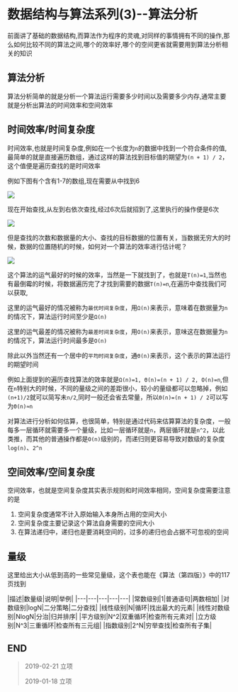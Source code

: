 # 数据结构与算法系列(3)--算法分析

前面讲了基础的数据结构,而算法作为程序的灵魂,对同样的事情拥有不同的操作,那么如何比较不同的算法之间,哪个的效率好,哪个的空间更省就需要用到算法分析相关的知识

## 算法分析

算法分析简单的就是分析一个算法运行需要多少时间以及需要多少内存,通常主要就是分析出算法的时间效率和空间效率

## 时间效率/时间复杂度

时间效率,也就是时间复杂度,例如在一个长度为`n`的数据中找到一个符合条件的值,最简单的就是直接遍历数组，通过这样的算法找到目标值的期望为`(n + 1) / 2`，这个值便是遍历查找的是时间效率

例如下图有个含有1-7的数组,现在需要从中找到6

![](https://blog-cdn.chenxiyuan.fun/2019-2-21/2c9e2dab-cf07-4806-9914-967db4d5924b.png)

现在开始查找,从左到右依次查找,经过6次后就招到了,这里执行的操作便是6次

![](https://blog-cdn.chenxiyuan.fun/2019-2-21/41d717f2-a9a9-4eb5-b447-70ada4dff90e.png)

但是查找的次数和数据量的大小、查找的目标数据的位置有关，当数据无穷大的时候，数据的位置随机的时候，如何对一个算法的效率进行估计呢？

![](https://blog-cdn.chenxiyuan.fun/2019-2-21/180107e8-ce3c-4c1a-ae4f-61eb8ac9a83c.png)

这个算法的运气最好的时候的效率，当然是一下就找到了，也就是`T(n)=1`,当然也有最倒霉的时候，将数据遍历完了才找到需要的数据`T(n)=n`,在遍历中查找我们可以获取,

这里的运气最好的情况被称为`最优时间复杂度`，用`Ω(n)`来表示，意味着在数据量为`n`的情况下，算法运行时间至少是`Ω(n)`

这里的运气最差的情况被称为`最差时间复杂度`，用`O(n)`来表示，意味这在数据量为`n`的情况下，算法运行时间最多是`O(n)`

除此以外当然还有一个居中的`平均时间复杂度`，通`Θ(n)`来表示，这个表示的算法运行的期望时间

例如上面提到的遍历查找算法的效率就是`Ω(n)=1, Θ(n)=(n + 1) / 2, O(n)=n`,但在`n`特别大的时候，不同的量级之间的差距很小，较小的量级都可以忽略掉，例如`(n+1)/2`就可以简写未`n/2`,同时一般还会省去常量，所以`Θ(n)=(n + 1) / 2`可以写为`Θ(n)≈n`

对算法进行分析如何估算，也很简单，特别是通过代码来估算算法的复杂度，一般每多一层循环就需要多一个量级，比如一层循环就是`n`，两层循环就是`n^2`，以此类推，而其他的普通操作都是`O(n)`级别的，而递归则更容易导致对数级的复杂度`log(n)`、`2^n`

## 空间效率/空间复杂度

空间效率，也就是空间复杂度其实表示规则和时间效率相同，空间复杂度需要注意的是

1.  空间复杂度通常不计入原始输入本身所占用的空间大小
2.  空间复杂度主要记录这个算法自身需要的空间大小
3.  在算法递归中，递归也是要消耗空间的，过多的递归也会占据不可忽视的空间

## 量级

这里给出大小从低到高的一些常见量级，这个表也能在《算法（第四版）》中的117页找到

|描述|数量级|说明|举例|
|---|---|---|---|---|
|常数级别|1|普通语句|两数相加|
|对数级别|logN|二分策略|二分查找|
|线性级别|N|循环|找出最大的元素|
|线性对数级别|NlogN|分治|归并排序|
|平方级别|N^2|双重循环|检查所有元素对|
|立方级别|N^3|三重循环|检查所有三元组|
|指数级别|2^N|穷举查找|检查所有子集|

## END

>   2019-02-21  立项
> 
>   2019-01-18  立项